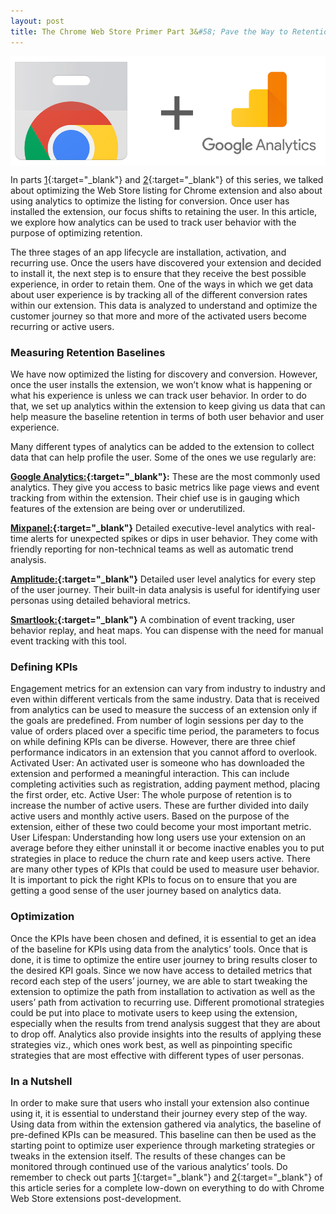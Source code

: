```yaml
---
layout: post
title: The Chrome Web Store Primer Part 3&#58; Pave the Way to Retention Using Analytics
---
```


<img style="display: block; margin: auto;" alt="Chrome Web Store and Google Analytics" title="Chrome Web Store and Google Analytics" src="/images/chrome-webstore-logo-google-analytics.jpg">

In parts [1](http://blog.vshsolutions.com/the-chrome-web-store-primer-part-1-before-publishing/ "The Chrome Web Store Primer Part 1: Before Publishing"){:target="_blank"} and [2](http://blog.vshsolutions.com/the-chrome-web-store-primer-part-2-optimizing-conversion-rate-using-analytics/ "The Chrome Web Store Primer Part 2: Optimizing Conversion Rate Using Analytics"){:target="_blank"} of this series, we talked about optimizing the Web Store listing for Chrome extension and also about using analytics to optimize the listing for conversion. Once user has installed the extension, our focus shifts to retaining the user. In this article, we explore how analytics can be used to track user behavior with the purpose of optimizing retention.

The three stages of an app lifecycle are installation, activation, and recurring use. Once the users have discovered your extension and decided to install it, the next step is to ensure that they receive the best possible experience, in order to retain them. One of the ways in which we get data about user experience is by tracking all of the different conversion rates within our extension. This data is analyzed to understand and optimize the customer journey so that more and more of the activated users become recurring or active users.



### Measuring Retention Baselines
We have now optimized the listing for discovery and conversion. However, once the user installs the extension, we won’t know what is happening or what his experience is unless we can track user behavior. In order to do that, we set up analytics within the extension to keep giving us data that can help measure the baseline retention in terms of both user behavior and user experience. 

Many different types of analytics can be added to the extension to collect data that can help profile the user. Some of the ones we use regularly are:

**[Google Analytics:](https://analytics.google.com "Google Analytics"){:target="_blank"}:** These are the most commonly used analytics. They give you access to basic metrics like page views and event tracking from within the extension. Their chief use is in gauging which features of the extension are being over or underutilized.

**[Mixpanel:](https://mixpanel.com/ "Mixpanel"){:target="_blank"}**  Detailed executive-level analytics with real-time alerts for unexpected spikes or dips in user behavior. They come with friendly reporting for non-technical teams as well as automatic trend analysis. 

**[Amplitude:](https://amplitude.com/ "Amplitude"){:target="_blank"}** Detailed user level analytics for every step of the user journey. Their built-in data analysis is useful for identifying user personas using detailed behavioral metrics.

**[Smartlook:](https://www.smartlook.com/ "Smartlook"){:target="_blank"}** A combination of event tracking, user behavior replay, and heat maps. You can dispense with the need for manual event tracking with this tool.




### Defining KPIs
Engagement metrics for an extension can vary from industry to industry and even within different verticals from the same industry. Data that is received from analytics can be used to measure the success of an extension only if the goals are predefined. From number of login sessions per day to the value of orders placed over a specific time period, the parameters to focus on while defining KPIs can be diverse. However, there are three chief performance indicators in an extension that you cannot afford to overlook.
Activated User: An activated user is someone who has downloaded the extension and performed a meaningful interaction. This can include completing activities such as registration, adding payment method, placing the first order, etc. 
Active User: The whole purpose of retention is to increase the number of active users. These are further divided into daily active users and monthly active users. Based on the purpose of the extension, either of these two could become your most important metric. 
User Lifespan: Understanding how long users use your extension on an average before they either uninstall it or become inactive enables you to put strategies in place to reduce the churn rate and keep users active.
There are many other types of KPIs that could be used to measure user behavior. It is important to pick the right KPIs to focus on to ensure that you are getting a good sense of the user journey based on analytics data.




### Optimization
Once the KPIs have been chosen and defined, it is essential to get an idea of the baseline for KPIs using data from the analytics’ tools. Once that is done, it is time to optimize the entire user journey to bring results closer to the desired KPI goals. Since we now have access to detailed metrics that record each step of the users’ journey, we are able to start tweaking the extension to optimize the path from installation to activation as well as the users’ path from activation to recurring use. 
Different promotional strategies could be put into place to motivate users to keep using the extension, especially when the results from trend analysis suggest that they are about to drop off. Analytics also provide insights into the results of applying these strategies viz., which ones work best, as well as pinpointing specific strategies that are most effective with different types of user personas. 




### In a Nutshell
In order to make sure that users who install your extension also continue using it, it is essential to understand their journey every step of the way. Using data from within the extension gathered via analytics, the baseline of pre-defined KPIs can be measured. This baseline can then be used as the starting point to optimize user experience through marketing strategies or tweaks in the extension itself. The results of these changes can be monitored through continued use of the various analytics’ tools.
Do remember to check out parts [1](http://blog.vshsolutions.com/the-chrome-web-store-primer-part-1-before-publishing/ "The Chrome Web Store Primer Part 1: Before Publishing"){:target="_blank"} and [2](http://blog.vshsolutions.com/the-chrome-web-store-primer-part-2-optimizing-conversion-rate-using-analytics/ "The Chrome Web Store Primer Part 2: Optimizing Conversion Rate Using Analytics"){:target="_blank"} of this article series for a complete low-down on everything to do with Chrome Web Store extensions post-development.
 
